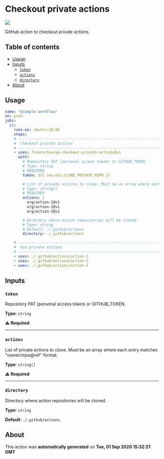 # Checkout private actions
![](https://img.shields.io/badge/github--action-1.0.1-green)

GitHub action to checkout private actions.

## Table of contents

- [Usage](#usage)
- [Inputs](#inputs)
  - [`token`](#token)
  - [`actions`](#actions)
  - [`directory`](#directory)
- [About](#about)


## Usage

```yaml
name: "Example workflow"
on: push
jobs:
  ci:
    runs-on: ubuntu-18.04
    steps:
    # ----------------------------------------------------------------------------
    #  Checkout private actions
    # ----------------------------------------------------------------------------
    - uses: finecortex/ga-checkout-private-actions@v1
      with:
        # Repository PAT (personal access token) or GITHUB_TOKEN.
        # Type: string
        # REQUIRED
        token: ${{ secrets.CLONE_PRIVATE_REPO }}

        # List of private actions to clone. Must be an array where each entry matches "owner/repo@ref" format.
        # Type: string[]
        # REQUIRED
        actions: |
          org/action-1@v1
          org/action-2@v1
          org/action-3@v1

        # Directory where action repositories will be cloned.
        # Type: string
        # Default: ./.github/actions
        directory: ./.github/actions

    # ----------------------------------------------------------------------------
    #  Use private actions
    # ----------------------------------------------------------------------------
    - uses: ./.github/actions/action-1
    - uses: ./.github/actions/action-2
    - uses: ./.github/actions/action-3
```
## Inputs

### `token`

Repository PAT (personal access token) or GITHUB_TOKEN.

**Type**: `string`

⚠️ **Required**

---

### `actions`

List of private actions to clone. Must be an array where each entry matches "owner/repo@ref" format.

**Type**: `string[]`

⚠️ **Required**

---

### `directory`

Directory where action repositories will be cloned.

**Type**: `string`

**Default**: `./.github/actions`



## About
This action was **automatically generated** on **Tue, 01 Sep 2020 15:32:21 GMT**
